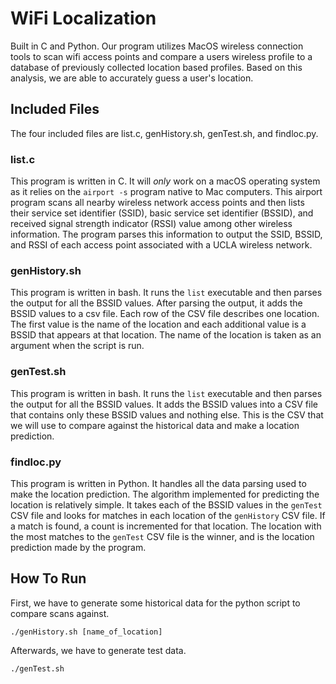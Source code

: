 # WiFi Localization

Built in C and Python. Our program utilizes MacOS wireless connection tools to scan wifi access points and compare a users wireless profile to a database of previously collected location based profiles. Based on this analysis, we are able to accurately guess a user's location.

## Included Files

The four included files are list.c, genHistory.sh, genTest.sh, and findloc.py.

### list.c

This program is written in C. It will *only* work on a macOS operating system as it relies on the `airport -s` program native to Mac computers. This airport program scans all nearby wireless network access points and then lists their service set identifier (SSID), basic service set identifier (BSSID), and received signal strength indicator (RSSI) value among other wireless information. The program parses this information to output the SSID, BSSID, and RSSI of each access point associated with a UCLA wireless network.

### genHistory.sh

This program is written in bash. It runs the `list` executable and then parses the output for all the BSSID values. After parsing the output, it adds the BSSID values to a csv file. Each row of the CSV file describes one location. The first value is the name of the location and each additional value is a BSSID that appears at that location. The name of the location is taken as an argument when the script is run.

### genTest.sh

This program is written in bash. It runs the `list` executable and then parses the output for all the BSSID values. It adds the BSSID values into a CSV file that contains only these BSSID values and nothing else. This is the CSV that we will use to compare against the historical data and make a location prediction.

### findloc.py

This program is written in Python. It handles all the data parsing used to make the location prediction. The algorithm implemented for predicting the location is relatively simple. It takes each of the BSSID values in the `genTest` CSV file and looks for matches in each location of the `genHistory` CSV file. If a match is found, a count is incremented for that location. The location with the most matches to the `genTest` CSV file is the winner, and is the location prediction made by the program.

## How To Run

First, we have to generate some historical data for the python script to compare scans against.

```
./genHistory.sh [name_of_location]
```

Afterwards, we have to generate test data.

```
./genTest.sh
```




